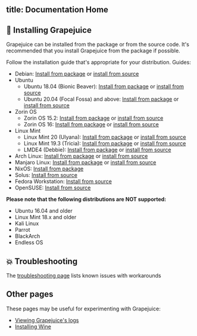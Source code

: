 title: Documentation Home
---

## 🚀 Installing Grapejuice

Grapejuice can be installed from the package or from the source code. It's recommended that you
install Grapejuice from the package if possible.

Follow the installation guide that's appropriate for your distribution. Guides:

- Debian: [Install from package](Installing-from-package/Debian-10-and-similar) or
  [install from source](Installing-from-source/Debian-10-and-similar)
- Ubuntu
  - Ubuntu 18.04 (Bionic Beaver): [Install from package](Installing-from-package/Ubuntu-18.04-and-similar) or
    [install from source](Installing-from-source/Ubuntu-18.04-and-similar)
  - Ubuntu 20.04 (Focal Fossa) and above: [Install from package](Installing-from-package/Debian-10-and-similar) or
    [install from source](Installing-from-source/Debian-10-and-similar)
- Zorin OS
  - Zorin OS 15.2: [Install from package](Installing-from-package/Ubuntu-18.04-and-similar) or
    [install from source](Installing-from-source/Ubuntu-18.04-and-similar)
  - Zorin OS 16: [Install from package](Installing-from-package/Debian-10-and-similar) or
    [install from source](Installing-from-source/Debian-10-and-similar)
- Linux Mint
  - Linux Mint 20 (Ulyana): [Install from package](Installing-from-package/Debian-10-and-similar) or
    [install from source](Installing-from-source/Debian-10-and-similar)
  - Linux Mint 19.3 (Tricia): [Install from package](Installing-from-package/Ubuntu-18.04-and-similar) or
    [install from source](Installing-from-source/Ubuntu-18.04-and-similar)
  - LMDE4 (Debbie): [Install from package](Installing-from-package/Debian-10-and-similar) or
    [install from source](Installing-from-source/Debian-10-and-similar)
- Arch Linux: [Install from package](Installing-from-package/Arch-Linux-and-similar) or
  [install from source](Installing-from-source/Arch-Linux-and-similar)
- Manjaro Linux: [Install from package](Installing-from-package/Arch-Linux-and-similar) or
  [install from source](Installing-from-source/Arch-Linux-and-similar)
- NixOS: [Install from package](Installing-from-package/NixOS)
- Solus: [Install from source](Installing-from-source/Solus)
- Fedora Workstation: [Install from source](Installing-from-source/Fedora-Workstation)
- OpenSUSE: [Install from source](Installing-from-source/OpenSUSE)

**Please note that the following distributions are NOT supported:**

- Ubuntu 16.04 and older
- Linux Mint 18.x and older
- Kali Linux
- Parrot
- BlackArch
- Endless OS

## 💥 Troubleshooting

The [troubleshooting page](Troubleshooting) lists known issues with workarounds

## Other pages

These pages may be useful for experimenting with Grapejuice:

- [Viewing Grapejuice's logs](Grapejuice-Logs)
- [Installing Wine](Guides/Installing-Wine)
